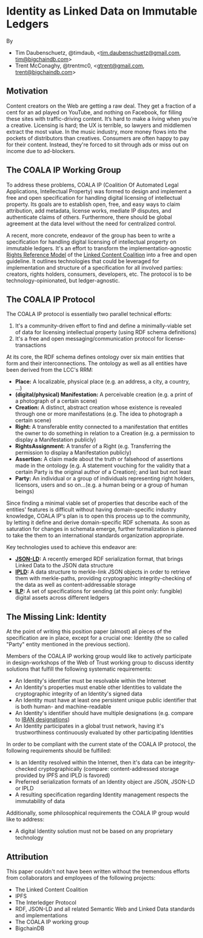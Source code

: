 # Identity as Linked Data on Immutable Ledgers

By

- Tim Daubenschuetz, @timdaub, \<tim.daubenschuetz@gmail.com, tim@bigchaindb.com\>
- Trent McConaghy, @trentmc0, \<gtrent@gmail.com, trent@bigchaindb.com\>


## Motivation

Content creators on the Web are getting a raw deal. They get a fraction of a cent for an ad played on YouTube, and nothing on Facebook, for filling these sites with traffic-driving content. It’s hard to make a living when you’re
a creative. Licensing is hard; the UX is terrible, so lawyers and middlemen extract the most value. In the music
industry, more money flows into the pockets of distributors than creatives. Consumers are often happy to pay for their
content. Instead, they're forced to sit through ads or miss out on income due to ad-blockers.


## The COALA IP Working Group

To address these problems, COALA IP (Coalition Of Automated Legal Applications, Intellectual Property) was
formed to design and implement a free and open specification for handling digital licensing of intellectual property. Its
goals are to establish open, free, and easy ways to claim attribution, add metadata, license works, mediate IP disputes,
and authenticate claims of others. Furthermore, there should be global agreement at the data level without the need for centralized
control.

A recent, more concrete, endeavor of the group has been to write a specification for handling digital licensing of
intellectual property on immutable ledgers. It's an effort to transform the implementation-agnostic [Rights Reference Model](http://doi.org/10.1000/284)
of the [Linked Content Coalition](http://www.linkedcontentcoalition.org/index.php) into a free and open guideline. It
outlines technologies that could be leveraged for implementation and structure of a specification for all involved parties: creators, rights holders, consumers, developers, etc. The protocol is to be technology-opinionated, but ledger-agnostic.


## The COALA IP Protocol

The COALA IP protocol is essentially two parallel technical efforts:

1. It's a community-driven effort to find and define a minimally-viable set of data for licensing intellectual property
   (using RDF schema definitions)
2. It's a free and open messaging/communication protocol for license-transactions


At its core, the RDF schema defines ontology over six main entities that form and their interconnections. The
ontology as well as all entities have been derived from the LCC's RRM:

- **Place:** A localizable, physical place (e.g. an address, a city, a country, ...)
- **(digital/physical) Manifestation:** A perceivable creation (e.g. a print of a photograph of a certain scene)
- **Creation:** A distinct, abstract creation whose existence is revealed through one or more manifestations (e.g. The idea
  to photograph a certain scene)
- **Right:** A transferable entity connected to a manifestation that entitles the owner to do something in relation
  to a Creation (e.g. a permission to display a Manifestation publicly)
- **RightsAssignment:** A transfer of a Right (e.g. Transferring the permission to display a Manifestation publicly)
- **Assertion:** A claim made about the truth or falsehood of assertions made in the ontology (e.g. A statement vouching
  for the validity that a certain Party is the original author of a Creation); and last but not least
- **Party:** An individual or a group of individuals representing right holders, licensors, users and so on...(e.g. a human being
  or a group of human beings)


Since finding a minimal viable set of properties that describe each of the entities' features is difficult without having
domain-specific industry knowledge, COALA IP's plan is to open this process up to the community, by letting it define
and derive domain-specific RDF schemata. As soon as saturation for changes in schemata emerge, further formalization is planned
to take the them to an international standards organization appropriate.

Key technologies used to achieve this endeavor are:


- **[JSON-LD](https://www.w3.org/TR/json-ld/):** A recently emerged RDF serialization format, that brings Linked Data to the
  JSON data structure
- **[IPLD](https://github.com/ipfs/specs/tree/master/ipld):** A data structure to merkle-link JSON objects in order to
  retrieve them with merkle-paths, providing cryptographic integrity-checking of the data as well as content-addressable
  storage
- **[ILP](https://github.com/interledger/rfcs):** A set of specifications for sending (at this point only: fungible) digital
  assets across different ledgers


## The Missing Link: Identity

At the point of writing this position paper (almost) all pieces of the specification are in place, except for a crucial one:
Identity (the so called "Party" entity mentioned in the previous section).

Members of the COALA IP working group would like to actively participate in design-workshops of the Web of Trust working
group to discuss identity solutions that fulfill the following systematic requirements:

- An Identity's identifier must be resolvable within the Internet
- An Identity's properties must enable other Identities to validate the cryptographic integrity of an Identity's signed data
- An Identity must have at least one persistent unique public identifier that is both human- and machine-readable
- An Identity's identifier should have multiple designations (e.g. compare to [IBAN designations](http://www.isbn.org/about_isbn_standard))
- An Identity participates in a global trust network, having it's trustworthiness continuously evaluated by other
  participating Identities


In order to be compliant with the current state of the COALA IP protocol, the following requirements should be fulfilled:

- Is an Identity resolved within the Internet, then it's data can be integrity-checked cryptographically (compare: content-addressed
  storage provided by IPFS and IPLD is favored)
- Preferred serialization formats of an Identity object are JSON, JSON-LD or IPLD
- A resulting specification regarding Identity management respects the immutability of data


Additionally, some philosophical requirements the COALA IP group would like to address:

- A digital Identity solution must not be based on any proprietary technology


## Attribution

This paper couldn't not have been written without the tremendous efforts from collaborators and employees of the following projects:

- The Linked Content Coalition
- IPFS
- The Interledger Protocol
- RDF, JSON-LD and all related Semantic Web and Linked Data standards and implementations
- The COALA IP working group
- BigchainDB
